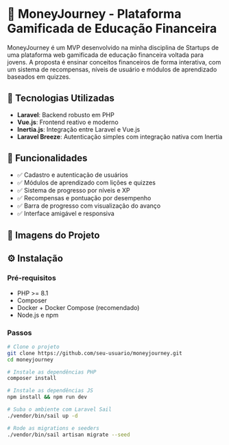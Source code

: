 # 💸 MoneyJourney - Plataforma Gamificada de Educação Financeira

MoneyJourney é um MVP desenvolvido na minha disciplina de Startups de uma plataforma web gamificada de educação financeira voltada para jovens. A proposta é ensinar conceitos financeiros de forma interativa, com um sistema de recompensas, níveis de usuário e módulos de aprendizado baseados em quizzes.

## 🚀 Tecnologias Utilizadas

- **Laravel**: Backend robusto em PHP
- **Vue.js**: Frontend reativo e moderno
- **Inertia.js**: Integração entre Laravel e Vue.js
- **Laravel Breeze**: Autenticação simples com integração nativa com Inertia

## 🧩 Funcionalidades

- ✅ Cadastro e autenticação de usuários
- ✅ Módulos de aprendizado com lições e quizzes
- ✅ Sistema de progresso por níveis e XP
- ✅ Recompensas e pontuação por desempenho
- ✅ Barra de progresso com visualização do avanço
- ✅ Interface amigável e responsiva

## 📸 Imagens do Projeto


## ⚙️ Instalação

### Pré-requisitos

- PHP >= 8.1
- Composer
- Docker + Docker Compose (recomendado)
- Node.js e npm

### Passos

```bash
# Clone o projeto
git clone https://github.com/seu-usuario/moneyjourney.git
cd moneyjourney

# Instale as dependências PHP
composer install

# Instale as dependências JS
npm install && npm run dev

# Suba o ambiente com Laravel Sail
./vendor/bin/sail up -d

# Rode as migrations e seeders
./vendor/bin/sail artisan migrate --seed
